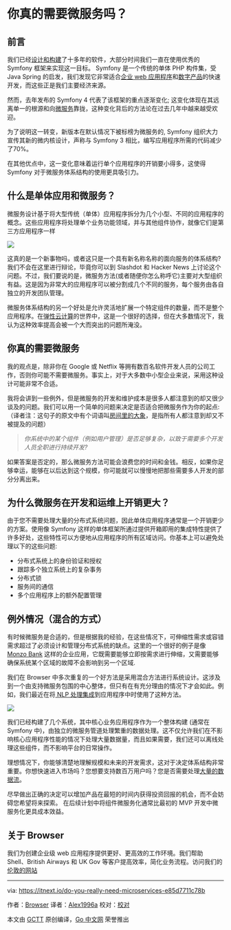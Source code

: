 # 你真的需要微服务吗？

## 前言
我们已经[设计和构建](https://www.browserlondon.com/services/design-development/)了十多年的软件，大部分时间我们一直在使用优秀的 Symfony 框架来实现这一目标。 Symfony 是一个传统的单体 PHP 构件集，受 Java Spring 的启发，我们发现它非常适合[企业 web 应用程序](https://www.browserlondon.com/case-study/insights/)和[数字产品](https://www.browserlondon.com/case-study/twine/)的快速开发，而这些正是我们主要经济来源。 

然而，去年发布的 Symfony 4 代表了该框架的重点逐渐变化; 这变化体现在其远离单一的根源和向[微服务](https://en.wikipedia.org/wiki/Microservices)靠拢，这种变化背后的方法论在过去几年中越来越受欢迎。

为了说明这一转变，新版本在默认情况下被标榜为微服务的, Symfony 组织大力宣传其新的微内核设计，声称与 Symfony 3 相比，编写应用程序所需的代码减少了70%。

在其他优点中，这一变化意味着运行单个应用程序的开销要小得多，这使得 Symfony 对于微服务体系结构的使用更具吸引力。

## 什么是单体应用和微服务？

微服务设计基于将大型传统（单体）应用程序拆分为几个小型、不同的应用程序的概念。这些应用程序将处理单个业务功能领域，并与其他组件协作，就像它们是第三方应用程序一样

![](https://cdn-images-1.medium.com/max/1600/0*C87oUwGUqX4txRST.png)

这真的是一个新事物吗，或者这只是一个具有新名称名称的面向服务的体系结构?我们不会在这里进行辩论，毕竟你可以到 Slashdot 和 Hacker News 上讨论这个问题。不过，我们要说的是，微服务方法(或者随便你怎么称呼它)主要对大型组织有益。这是因为非常大的应用程序可以被分割成几个不同的服务，每个服务由各自独立的开发团队管理。

微服务体系结构的另一个好处是允许灵活地扩展一个特定组件的数量，而不是整个应用程序。在[弹性云计算](https://www.browserlondon.com/blog/2019/01/28/modernising-hosting-platform/#ECS-and-EC2)的世界中，这是一个很好的选择，但在大多数情况下，我认为这种效率提高会被一个大而突出的问题所淹没。


## 你真的需要微服务

我的观点是，除非你在 Google 或 Netflix 等拥有数百名软件开发人员的公司工作，否则你可能不需要微服务。事实上，对于大多数中小型企业来说，采用这种设计可能非常不合适。

我将会讲到一些例外，但是微服务的开发和维护成本是很多人都注意到的却又很少谈及的问题。我们可以用一个简单的问题来决定是否适合把微服务作为你的起点:
（译者注：这句子的原文中有个词语叫[房间里的大象](https://dictionary.cambridge.org/us/dictionary/english/an-elephant-in-the-room)，是指所有人都注意到却又不被提及的问题）

<blockquote name="1937" id="1937" class="graf graf--blockquote graf--startsWithSingleQuote graf-after--p"><em class="markup--em markup--blockquote-em">你系统中的某个组件（例如用户管理）是否足够复杂，以致于需要多个开发人员全职进行持续开发?</em></blockquote>

如果答案是否定的，那么微服务方法可能会浪费您的时间和金钱。相反，如果你足够幸运，能够在以后达到这个规模，你可能就可以慢慢地把那些需要多人开发的部分分离出来。

## 为什么微服务在开发和运维上开销更大？

由于您不需要处理大量的分布式系统问题，因此单体应用程序通常是一个开销更少的方案。使用像 Symfony 这样的单体框架所通过提供开箱即用的集成特性提供了许多好处，这些特性可以方便地从应用程序的所有区域访问。你基本上可以避免处理以下的这些问题: 

* 分布式系统上的身份验证和授权
* 跟踪多个独立系统上的复杂事务
* 分布式锁
* 服务间的通信
* 多个应用程序上的额外配置管理

## 例外情况（混合的方式） 

有时候微服务是合适的，但是根据我的经验，在这些情况下，可伸缩性需求或容错需求超过了必须设计和管理分布式系统的缺点。这里的一个很好的例子是像 [Monzo Bank](https://monzo.com/blog/2016/09/19/building-a-modern-bank-backend) 这样的企业应用，它既需要能够立即按需求进行伸缩，又需要能够确保系统某个区域的故障不会影响到另一个区域.

我们在 Browser 中多次重复的一个好方法是采用混合方法进行系统设计。这涉及到一个由支持微服务包围的中心整体，但只有在有充分理由的情况下才会如此。例如，我们最近在将[ NLP 处理集成](https://www.browserlondon.com/blog/2019/04/08/textrazor-nlp-ai-save-client-money-time/)到应用程序中时使用了这种方法。

![](https://cdn-images-1.medium.com/max/1600/0*uSm9RVOksGNlvWHo.png)

我们已经构建了几个系统，其中核心业务应用程序作为一个整体构建 (通常在 Symfony 中)，由独立的微服务管道处理繁重的数据处理。这不仅允许我们在不影响核心应用程序性能的情况下处理大量数据量，而且如果需要，我们还可以离线处理这些组件，而不影响平台的日常操作。

理想情况下，你能够清楚地理解规模和未来的开发需求，这对于决定体系结构非常重要。你想快速进入市场吗？您想要支持数百万用户吗？您是否需要处理[大量的数据流](https://www.browserlondon.com/blog/2017/07/13/divide-conquer-manage-multiple-data-streams/)。

尽早做出正确的决定可以增加产品在最短的时间内获得投资回报的机会，而不会妨碍您希望将来探索。 在后续计划中将组件微服务化通常比最初的 MVP 开发中微服务化更具成本效益。

## 关于 Browser 
我们为创建企业级 web 应用程序提供更好、更高效的工作环境。我们帮助 Shell、British Airways 和 UK Gov 等客户提高效率，简化业务流程。访问我们的[伦敦的网站](https://www.browserlondon.com/)

---

via: https://itnext.io/do-you-really-need-microservices-e85d7711c78b

作者：[Browser](https://itnext.io/@browserlondon)
译者：[Alex1996a](https://github.com/Alex1996a)
校对：[校对](https://github.com/)

本文由 [GCTT](https://github.com/studygolang/GCTT) 原创编译，[Go 中文网](https://studygolang.com/) 荣誉推出